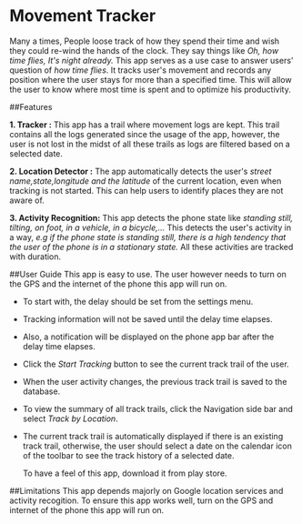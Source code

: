 # Movement Tracker
 Many a times, People loose track of how they spend their time and wish they could re-wind the hands of the clock. They say things like *Oh, how time flies, It's night already.* 
This app serves as a use case to answer users' question of *how time flies*. It tracks user's movement and records any position where the user stays for more than a specified time. 
This will allow the user to know where most time is spent and to optimize his productivity.

##Features

**1. Tracker :** This app has a trail where movement logs are kept. This trail contains all the logs generated since the usage of the app, 
   however, the user is not lost in the midst of all these trails as logs are filtered based on a selected date.
   
**2. Location Detector :**  The app automatically detects the user's *street name,state,longitude and the latitude* of the current location, even
   when tracking is not started. This can help users to identify places they are not aware of.
   
**3. Activity Recognition:** This app detects the phone state like *standing still, tilting, on foot, in a vehicle, in a bicycle,...*
    This detects the user's activity in a way, *e.g if the phone state is standing still, there is a high tendency that the user of the phone
    is in a stationary state.* All these activities are tracked with duration.
    
##User Guide
This app is easy to use. The user however needs to turn on the GPS and the internet of the phone this app will run on.
* To start with, the delay should be set from the settings menu.
* Tracking information will not be saved until the delay time elapses.
* Also, a notification will be displayed on the phone app bar after the delay time elapses.
* Click the *Start Tracking* button to see the current track trail of the user. 
* When the user activity changes, the previous track trail is saved to the database.
* To view the summary of all track trails, click the Navigation side bar and select *Track by Location*. 
* The current track trail is automatically displayed if there is an existing track trail, otherwise, the user should select a date on the calendar icon of the toolbar to see the 
  track history of a selected date.
  
  To have a feel of this app, download it from play store.
  
##Limitations
  This app depends majorly on Google location services and activity recogition. To ensure this app works well, turn on the GPS 
  and internet of the phone this app will run on.
